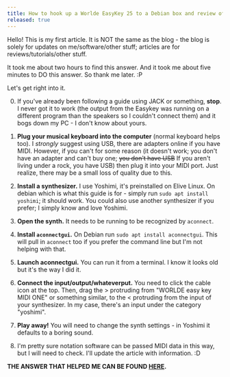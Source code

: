 ```yaml
---
title: How to hook up a Worlde EasyKey 25 to a Debian box and review of Worlde EasyKey 25.
released: true
---
```


Hello! This is my first article. It is NOT the same as the blog - the blog is solely for updates on me/software/other stuff; articles are for 
reviews/tutorials/other stuff. 

It took me about two hours to find this answer. And it took me about five minutes to DO this answer. So thank me later. :P

Let's get right into it.

0. If you've already been following a guide using JACK or something, **stop**. I never got it to work (the output from the Easykey was running on a different program
than the speakers so I couldn't connect them) and it bogs down my PC - I don't know about yours.

1. **Plug your musical keyboard into the computer** (normal keyboard helps too). I _strongly_ suggest using USB, there are adapters online if you have MIDI. However, 
if you can't for some reason (it doesn't work; you don't have an adapter and can't buy one; ~~you don't have USB~~ If you aren't living under a rock, you have USB)
then plug it into your MIDI port. Just realize, there may be a small loss of quality due to this. 

2. **Install a synthesizer.** I use Yoshimi, it's preinstalled on Elive Linux. On debian which is what this guide is for - simply run `sudo apt install yoshimi`; it
should work. You could also use another synthesizer if you prefer; I simply know and love Yoshimi. 

3. **Open the synth.** It needs to be running to be recognized by `aconnect`. 

4. **Install `aconnectgui`.** On Debian run `sudo apt install aconnectgui`. This will pull in `aconnect` too if you prefer the command line but I'm not helping 
with that.

5. **Launch aconnectgui.** You can run it from a terminal. I know it looks old but it's the way I did it.

6. **Connect the input/output/whateverput.** You need to click the cable icon at the top. Then, drag the \> protruding from "WORLDE easy key MIDI ONE" or something
similar, to the \< protruding from the input of your synthesizer. In my case, there's an input under the category "yoshimi". 

7. **Play away!** You will need to change the synth settings - in Yoshimi it defaults to a boring sound. 

8. I'm pretty sure notation software can be passed MIDI data in this way, but I will need to check. I'll update the article with information. :D

**THE ANSWER THAT HELPED ME CAN BE FOUND [HERE](https://askubuntu.com/a/236221/1034629).**
